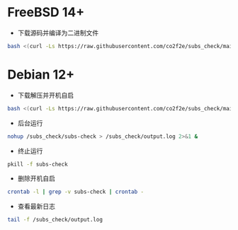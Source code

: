 # FreeBSD 14+
* 下载源码并编译为二进制文件
```bash
bash <(curl -Ls https://raw.githubusercontent.com/co2f2e/subs_check/main/bash/download_source.sh)
```
# Debian 12+
* 下载解压并开机自启
```bash
bash <(curl -Ls https://raw.githubusercontent.com/co2f2e/subs_check/main/bash/download.sh)
```
* 后台运行
```bash
nohup /subs_check/subs-check > /subs_check/output.log 2>&1 &
```
* 终止运行
```bash
pkill -f subs-check 
```
* 删除开机自启
```bash
crontab -l | grep -v subs-check | crontab -
```
* 查看最新日志
```bash
tail -f /subs_check/output.log
```


